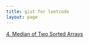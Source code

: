 ```yaml
---
title: gist for leetcode
layout: page
---
```


[4. Median of Two Sorted Arrays](https://leetcode.com/problems/median-of-two-sorted-arrays/description/)


